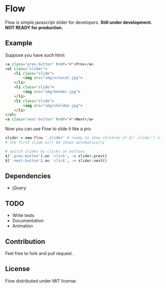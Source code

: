 # Flow
Flow is simple javascript slider for developers. __Still under development. NOT READY for production.__

## Example
Suppose you have such html:
```html
<a class="prev-button" href="#">Prev</a>
<ul class="slider">
    <li class="slide">
        <img src="img/octocat.jpg">
    </li>
    <li class="slide">
        <img src="img/bender.jpg">
    </li>
    <li class="slide">
        <img src="img/sheldon.jpg">
    </li>
</ul>
<a class="next-button" href="#">Next</a>
```
Now you can use Flow to slide it like a pro
```coffee
slider = new Flow '.slider' # ready to show children of $('.slider') element
# the first slide will be shown automatically

# switch slides by clicks on buttons
$('.prev-button').on 'click', -> slider.prev()
$('.next-button').on 'click', -> slider.next()
```

## Dependencies
* jQuery

## TODO
* Write tests
* Documentation
* Animation

## Contribution
Feel free to fork and pull request.

## License
Flow distributed under MIT license.
